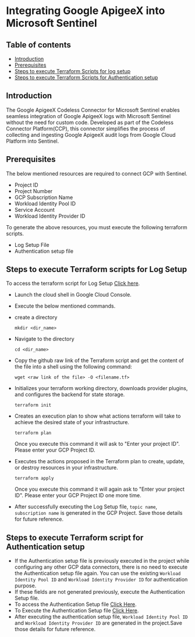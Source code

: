 # Integrating Google ApigeeX into Microsoft Sentinel
## Table of contents
- [Introduction](#intro)
- [Prerequisites](#step2)
- [Steps to execute Terraform Scripts for log setup](#log)
- [Steps to execute Terraform Scripts for Authentication setup](#auth)


<a name="intro">

## Introduction
The Google ApigeeX Codeless Connector for Microsoft Sentinel enables seamless integration of Google ApigeeX logs with Microsoft Sentinel without the need for custom code. Developed as part of the Codeless Connector Platform(CCP), this connector simplifies the process of collecting and ingesting Google ApigeeX audit logs from Google Cloud Platform into Sentinel.


<a name="step2">

## Prerequisites
The below mentioned resources are required to connect GCP with Sentinel.
- Project ID
- Project Number
- GCP Subscription Name
- Workload Identity Pool ID
- Service Account
- Workload Identity Provider ID

To generate the above resources, you must execute the following terraform scripts.

- Log Setup File
- Authentication setup file

<a name="log">

## Steps to execute Terraform scripts for Log Setup
To access the terraform script for Log Setup [Click here](https://github.com/v-gsrihitha/v-gsrihitha/blob/main/GCPApigee/GCPApigeeLogSetup.tf).
- Launch the cloud shell in Google Cloud Console.
- Execute the below mentioned commands.
- create a directory
  ```
  mkdir <dir_name>
  ```
- Navigate to the directory
  ```
  cd <dir_name>
  ```
- Copy the github raw link of the Terraform script and get the content of the file into a shell using the following command:
   ```
   wget <raw link of the file> -O <filename.tf>
   ```
- Initializes your terraform working directory, downloads provider plugins, and configures the backend for state storage.
   ```
   terraform init
   ```
- Creates an execution plan to show what actions terraform will take to achieve the desired state of your infrastructure.
   ```
   terraform plan
   ```
   Once you execute this command it will ask to "Enter your project ID". Please enter your GCP Project ID.
  
- Executes the actions proposed in the Terraform plan to create, update, or destroy resources in your infrastructure.
   ```
   terraform apply
   ```
   Once you execute this command it will again ask to "Enter your project ID". Please enter your GCP Project ID one more time.
  
- After successfully executing the Log Setup file, `topic name`, `subscription name` is generated in the GCP Project. Save those details for future reference.

<a name="auth">
  
## Steps to execute Terraform script for Authentication setup
- If the Authentication setup file is previously executed in the project while configuring any other GCP data connectors, there is no need to execute the Authentication setup file again. You can use the existing `Workload Identity Pool ID` and `Workload Identity Provider ID` for authentication  purpose.
- If these fields are not generated previously, execute the Authentication Setup file.
- To access the Authentication Setup file [Click Here](https://github.com/Azure/Azure-Sentinel/tree/master/DataConnectors/GCP/Terraform/sentinel_resources_creation/GCPInitialAuthenticationSetup).
- To Execute the Authentication Setup file [Click Here](https://learn.microsoft.com/en-us/azure/sentinel/connect-google-cloud-platform?tabs=terraform%2Cauditlogs#gcp-authentication-setup).
- After executing the authentication setup file, `Workload Identity Pool ID` and `Workload Identity Provider ID` are generated in the project.Save those details for future reference.
